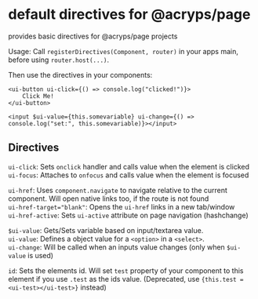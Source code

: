 # default directives for @acryps/page
provides basic directives for @acryps/page projects

Usage: Call `registerDirectives(Component, router)` in your apps main, before using `router.host(...)`. 

Then use the directives in your components: 
```
<ui-button ui-click={() => console.log("clicked!")}>
	Click Me!
</ui-button>

<input $ui-value={this.somevariable} ui-change={() => console.log("set:", this.somevariable)}></input>
```

## Directives
`ui-click`: Sets `onclick` handler and calls value when the element is clicked<br>
`ui-focus`: Attaches to `onfocus` and calls value when the element is focused

`ui-href`: Uses `component.navigate` to navigate relative to the current component. Will open native links too, if the route is not found<br>
`ui-href-target="blank"`: Opens the `ui-href` links in a new tab/window<br>
`ui-href-active`: Sets `ui-active` attribute on page navigation (hashchange)

`$ui-value`: Gets/Sets variable based on input/textarea value.<br>
`ui-value`: Defines a object value for a `<option>` in a `<select>`.<br>
`ui-change`: Will be called when an inputs value changes (only when `$ui-value` is used)

`id`: Sets the elements id. Will set `test` property of your component to this element if you use `.test` as the ids value. (Deprecated, use `{this.test = <ui-test></ui-test>}` instead)